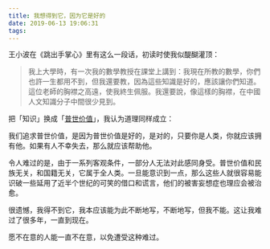```yaml
---
title: 我想得到它，因为它是好的
date: 2019-06-13 19:06:31
tags:
---
```


王小波在《跳出手掌心》里有这么一段话，初读时使我似醍醐灌顶：

> 我上大學時，有一次我的數學教授在課堂上講到：我現在所教的數學，你們也許一生都用不到，但我還要教，因為這些知識是好的，應該讓你們知道。這位老師的胸襟之高遠，使我終生佩服。我還要說，像這樣的胸襟，在中國人文知識分子中間很少見到。

把「知识」换成「[普世价值](https://zh.wikipedia.org/zh/%E6%99%AE%E4%B8%96%E5%83%B9%E5%80%BC)」，我认为道理同样成立：

我们追求普世价值，是因为普世价值是好的，是对的，只要你是人类，你就应该拥有他。如果有人不幸失去，那么就应该帮助他。

令人难过的是，由于一系列客观条件，一部分人无法对此感同身受。普世价值和民族无关，和国籍无关，它属于全人类。一旦能意识到一点，那么这些人就很容易能识破一些延用了近半个世纪的可笑的借口和谎言，他们的被害妄想症也理应会被治愈。

很遗憾，我得不到它，我本应该能为此不断地写，不断地写，但我不能。这让我难过了很多年，一直到现在。

愿不在意的人能一直不在意，以免遭受这种难过。